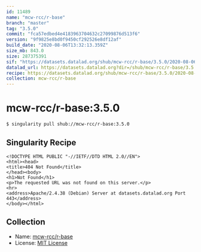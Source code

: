 ```yaml
---
id: 11489
name: "mcw-rcc/r-base"
branch: "master"
tag: "3.5.0"
commit: "fca57edbed4e4183963704632c27099876d513f6"
version: "9f9825e8bd0f9450cf292526e8df12af"
build_date: "2020-08-06T13:32:13.359Z"
size_mb: 843.0
size: 287375391
sif: "https://datasets.datalad.org/shub/mcw-rcc/r-base/3.5.0/2020-08-06-fca57edb-9f9825e8/9f9825e8bd0f9450cf292526e8df12af.sif"
datalad_url: https://datasets.datalad.org?dir=/shub/mcw-rcc/r-base/3.5.0/2020-08-06-fca57edb-9f9825e8/
recipe: https://datasets.datalad.org/shub/mcw-rcc/r-base/3.5.0/2020-08-06-fca57edb-9f9825e8/Singularity
collection: mcw-rcc/r-base
---
```


# mcw-rcc/r-base:3.5.0

```bash
$ singularity pull shub://mcw-rcc/r-base:3.5.0
```

## Singularity Recipe

```singularity
<!DOCTYPE HTML PUBLIC "-//IETF//DTD HTML 2.0//EN">
<html><head>
<title>404 Not Found</title>
</head><body>
<h1>Not Found</h1>
<p>The requested URL was not found on this server.</p>
<hr>
<address>Apache/2.4.38 (Debian) Server at datasets.datalad.org Port 443</address>
</body></html>
```

## Collection

 - Name: [mcw-rcc/r-base](https://github.com/mcw-rcc/r-base)
 - License: [MIT License](https://api.github.com/licenses/mit)

